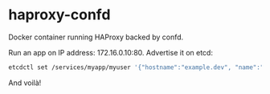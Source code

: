 # haproxy-confd

Docker container running HAProxy backed by confd.

Run an app on IP address: 172.16.0.10:80.
Advertise it on etcd:
```bash
etcdctl set /services/myapp/myuser '{"hostname":"example.dev", "name":"myuser", "ip":"172.16.0.10", "port": "80"}'
```

And voilà!
